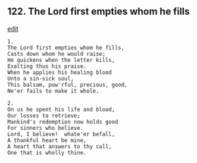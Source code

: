 
## 122.  The Lord first empties whom he fills
[edit](https://docs.google.com/document/d/1Mohfe_7t6AbdKyvuulz%2DavWKmgTJfdmY/edit?mode=html)



    1.
    The Lord first empties whom he fills,
    Casts down whom he would raise;
    He quickens when the letter kills,
    Exalting thus his praise.
    When he applies his healing blood
    Unto a sin-sick soul,
    This balsam, pow'rful, precious, good,
    Ne'er fails to make it whole.

    2.
    On us he spent his life and blood,
    Our losses to retrieve;
    Mankind's redemption now holds good
    For sinners who believe.
    Lord, I believe!  whate'er befall,
    A thankful heart be mine,
    A heart that answers to thy call,
    One that is wholly thine.
